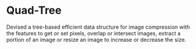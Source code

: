 # Quad-Tree

Devised a tree-based efficient data structure for image compression with the features to get or set pixels, overlap or intersect images, extract a portion of an image or resize an
image to increase or decrease the size.